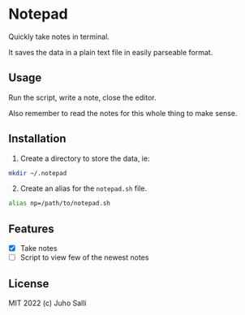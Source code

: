 # Notepad

Quickly take notes in terminal.

It saves the data in a plain text file in easily parseable format.

## Usage

Run the script, write a note, close the editor.

Also remember to read the notes for this whole thing to make sense.

## Installation

1. Create a directory to store the data, ie:

```bash
mkdir ~/.notepad
```

2. Create an alias for the `notepad.sh` file.

```bash
alias np=/path/to/notepad.sh
```

## Features

- [x] Take notes
- [ ] Script to view few of the newest notes

## License

MIT 2022 (c) Juho Salli
